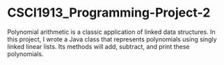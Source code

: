 # CSCI1913_Programming-Project-2
Polynomial arithmetic is a classic application of linked data structures. In this project, I wrote a Java class that represents polynomials using singly linked linear lists. Its methods will add, subtract, and print these polynomials.
